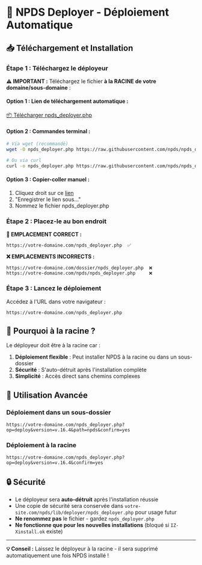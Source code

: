 # 🚀 NPDS Deployer - Déploiement Automatique

## 📥 Téléchargement et Installation

### Étape 1 : Téléchargez le déployeur
**⚠️ IMPORTANT :** Téléchargez le fichier **à la RACINE de votre domaine/sous-domaine** :

#### Option 1 : Lien de téléchargement automatique :
[📦 Télécharger npds_deployer.php](https://github.com/npds/npds_dune/raw/master/revolution_16/lib/deployer/npds_deployer.php)

#### Option 2 : Commandes terminal :

```bash
# Via wget (recommandé)
wget -O npds_deployer.php https://raw.githubusercontent.com/npds/npds_dune/master/revolution_16/lib/deployer/npds_deployer.php

# Ou via curl
curl -o npds_deployer.php https://raw.githubusercontent.com/npds/npds_dune/master/revolution_16/lib/deployer/npds_deployer.php
```

#### Option 3 : Copier-coller manuel :

1. Cliquez droit sur ce [lien](https://github.com/npds/npds_dune/raw/master/revolution_16/lib/deployer/npds_deployer.php)
2. "Enregistrer le lien sous..."
3. Nommez le fichier npds_deployer.php

### Étape 2 : Placez-le au bon endroit
**📍 EMPLACEMENT CORRECT :**
```
https://votre-domaine.com/npds_deployer.php  ✅
```

**❌ EMPLACEMENTS INCORRECTS :**
```
https://votre-domaine.com/dossier/npds_deployer.php  ❌
https://votre-domaine.com/npds/npds_deployer.php     ❌
```

### Étape 3 : Lancez le déploiement
Accédez à l'URL dans votre navigateur :
```
https://votre-domaine.com/npds_deployer.php
```

## 🎯 Pourquoi à la racine ?

Le déployeur doit être à la racine car :
1. **Déploiement flexible** : Peut installer NPDS à la racine ou dans un sous-dossier
2. **Sécurité** : S'auto-détruit après l'installation complète
3. **Simplicité** : Accès direct sans chemins complexes

## 🔧 Utilisation Avancée

### Déploiement dans un sous-dossier
```
https://votre-domaine.com/npds_deployer.php?op=deploy&version=v.16.4&path=npds&confirm=yes
```

### Déploiement à la racine  
```
https://votre-domaine.com/npds_deployer.php?op=deploy&version=v.16.4&confirm=yes
```

## 🔒 Sécurité

- Le déployeur sera **auto-détruit** après l'installation réussie
- Une copie de sécurité sera conservée dans `votre-site.com/npds/lib/deployer/npds_deployer.php` pour usage futur
- **Ne renommez pas** le fichier - gardez `npds_deployer.php`
- **Ne fonctionne que pour les nouvelles installations** (bloqué si `IZ-Xinstall.ok` existe)

---

**💡 Conseil :** Laissez le déployeur à la racine - il sera supprimé automatiquement une fois NPDS installé !
